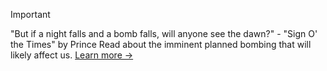 > [!IMPORTANT]
> "But if a night falls and a bomb falls, will anyone see the dawn?" - "Sign O' the Times" by Prince
> Read about the imminent planned bombing that will likely affect us. [Learn more ->](https://github.com/taotcis/R/wiki/Nightfalls)
